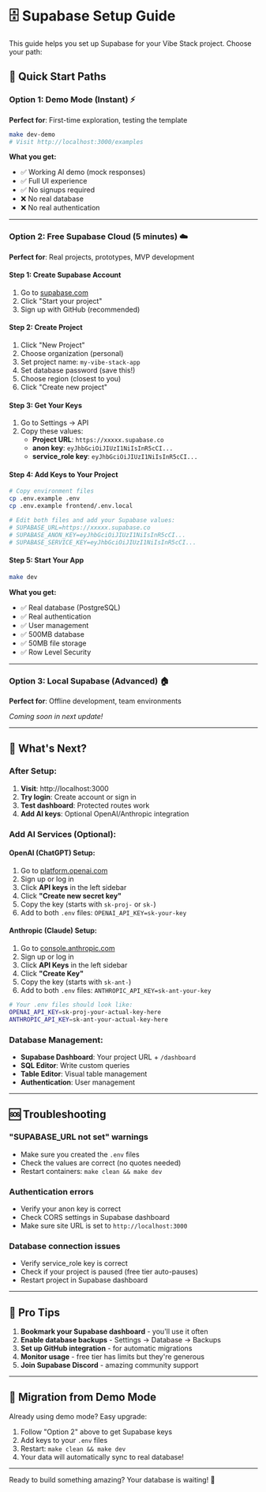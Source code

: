 # 🗄️ Supabase Setup Guide

This guide helps you set up Supabase for your Vibe Stack project. Choose your path:

## 🚀 Quick Start Paths

### Option 1: Demo Mode (Instant) ⚡
**Perfect for**: First-time exploration, testing the template

```bash
make dev-demo
# Visit http://localhost:3000/examples
```

**What you get:**
- ✅ Working AI demo (mock responses)  
- ✅ Full UI experience
- ✅ No signups required
- ❌ No real database
- ❌ No real authentication

---

### Option 2: Free Supabase Cloud (5 minutes) ☁️
**Perfect for**: Real projects, prototypes, MVP development

#### Step 1: Create Supabase Account
1. Go to [supabase.com](https://supabase.com)
2. Click "Start your project"
3. Sign up with GitHub (recommended)

#### Step 2: Create Project
1. Click "New Project"
2. Choose organization (personal)
3. Set project name: `my-vibe-stack-app`
4. Set database password (save this!)
5. Choose region (closest to you)
6. Click "Create new project"

#### Step 3: Get Your Keys
1. Go to Settings → API
2. Copy these values:
   - **Project URL**: `https://xxxxx.supabase.co`
   - **anon key**: `eyJhbGciOiJIUzI1NiIsInR5cCI...`
   - **service_role key**: `eyJhbGciOiJIUzI1NiIsInR5cCI...`

#### Step 4: Add Keys to Your Project
```bash
# Copy environment files
cp .env.example .env
cp .env.example frontend/.env.local

# Edit both files and add your Supabase values:
# SUPABASE_URL=https://xxxxx.supabase.co
# SUPABASE_ANON_KEY=eyJhbGciOiJIUzI1NiIsInR5cCI...
# SUPABASE_SERVICE_KEY=eyJhbGciOiJIUzI1NiIsInR5cCI...
```

#### Step 5: Start Your App
```bash
make dev
```

**What you get:**
- ✅ Real database (PostgreSQL)
- ✅ Real authentication
- ✅ User management
- ✅ 500MB database
- ✅ 50MB file storage
- ✅ Row Level Security

---

### Option 3: Local Supabase (Advanced) 🏠
**Perfect for**: Offline development, team environments

*Coming soon in next update!*

---

## 🎯 What's Next?

### After Setup:
1. **Visit**: http://localhost:3000
2. **Try login**: Create account or sign in
3. **Test dashboard**: Protected routes work
4. **Add AI keys**: Optional OpenAI/Anthropic integration

### Add AI Services (Optional):

#### OpenAI (ChatGPT) Setup:
1. Go to [platform.openai.com](https://platform.openai.com)
2. Sign up or log in
3. Click **API keys** in the left sidebar
4. Click **"Create new secret key"**
5. Copy the key (starts with `sk-proj-` or `sk-`)
6. Add to both `.env` files: `OPENAI_API_KEY=sk-your-key`

#### Anthropic (Claude) Setup:
1. Go to [console.anthropic.com](https://console.anthropic.com)
2. Sign up or log in  
3. Click **API Keys** in the left sidebar
4. Click **"Create Key"**
5. Copy the key (starts with `sk-ant-`)
6. Add to both `.env` files: `ANTHROPIC_API_KEY=sk-ant-your-key`

```bash
# Your .env files should look like:
OPENAI_API_KEY=sk-proj-your-actual-key-here
ANTHROPIC_API_KEY=sk-ant-your-actual-key-here
```

### Database Management:
- **Supabase Dashboard**: Your project URL + `/dashboard`
- **SQL Editor**: Write custom queries
- **Table Editor**: Visual table management
- **Authentication**: User management

---

## 🆘 Troubleshooting

### "SUPABASE_URL not set" warnings
- Make sure you created the `.env` files
- Check the values are correct (no quotes needed)
- Restart containers: `make clean && make dev`

### Authentication errors
- Verify your anon key is correct
- Check CORS settings in Supabase dashboard
- Make sure site URL is set to `http://localhost:3000`

### Database connection issues
- Verify service_role key is correct
- Check if your project is paused (free tier auto-pauses)
- Restart project in Supabase dashboard

---

## 🎉 Pro Tips

1. **Bookmark your Supabase dashboard** - you'll use it often
2. **Enable database backups** - Settings → Database → Backups  
3. **Set up GitHub integration** - for automatic migrations
4. **Monitor usage** - free tier has limits but they're generous
5. **Join Supabase Discord** - amazing community support

---

## 🔄 Migration from Demo Mode

Already using demo mode? Easy upgrade:

1. Follow "Option 2" above to get Supabase keys
2. Add keys to your `.env` files  
3. Restart: `make clean && make dev`
4. Your data will automatically sync to real database!

---

Ready to build something amazing? Your database is waiting! 🚀